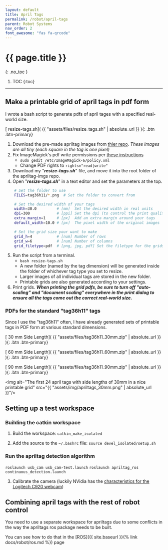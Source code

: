 ```yaml
---
layout: default
title: April Tags
permalink: /robot/april-tags
parent: Robot Systems
nav_order: 2
font_awesome: "fas fa-qrcode"
---
```


# <i class="{{ page.font_awesome }}"></i> {{ page.title }}
{: .no_toc }


1. TOC
{:toc}

---

## Make a printable grid of april tags in pdf form
I wrote a bash script to generate pdfs of april tages with a specified real-world size.

[<i class="fas fa-file-alt"></i> resize-tags.sh]( {{ "assets/files/resize_tags.sh" | absolute_url }} ){: .btn .btn-primary}


1. Download the pre-made apriltag images from [thier repo](https://github.com/AprilRobotics/apriltag-imgs). _These images are all tiny (each square in the tag is one pixel)_
2. Fix ImageMagick's pdf write permissions per [these instructions](https://cromwell-intl.com/open-source/pdf-not-authorized.html)
	- `sudo gedit /etc/ImageMagick-6/policy.xml`
	- Change PDF rights to `rights="read|write"`
3. Download my "**_resize-tags.sh_**" file, and move it into the root folder of the apriltag-imgs repo.
4. Open "**_resize-tags.sh_**" in a text editor and set the parameters at the top.
```bash
	# Set the folder to use
	FILES=tag36h11/*.png  # Set the folder to convert from

	# Set the desired width of your tags
	width=30.0         # [mm]  Set the desired width in real units
	dpi=300            # [ppi] Set the dpi (to control the print quality)
	extra_margin=1     # [px]  Add an extra margin around your tags
	default_width=10.0 # [px]  The pixel width of the original images

	# Set the grid size your want to make
	grid_h=4           # [num] Number of rows
	grid_w=6           # [num] Number of columns
	grid_filetype=pdf  # [png, jpg, pdf] Set the filetype for the grids
```
5. Run the script from a terminal.
	- `bash resize-tags.sh`
	- A new folder (named by the tag dimension) will be generated inside the folder of whichever tag type you set to resize.
	- Larger images of all individual tags are stored in the new folder.
	- Printable grids are also generated according to your settings.
6. Print grids. _**When printing the grid pdfs, be sure to turn off "auto-scaling" and "document scaling" everywhere in the print dialog to ensure all the tags come out the correct real-world size.**_

### PDFs for the standard "tag36h11" tags
Since I use the "tag36h11" often, I have already generated sets of printable tags in PDF form at various standard dimensions.

[<i class="fas fa-file-archive"></i> 30 mm Side Length]( {{ "assets/files/tag36h11_30mm.zip" | absolute_url }} ){: .btn .btn-primary}

[<i class="fas fa-file-archive"></i> 60 mm Side Length]( {{ "assets/files/tag36h11_60mm.zip" | absolute_url }} ){: .btn .btn-primary}

[<i class="fas fa-file-archive"></i> 90 mm Side Length]( {{ "assets/files/tag36h11_90mm.zip" | absolute_url }} ){: .btn .btn-primary}

<img alt="The first 24 april tags with side lengths of 30mm in a nice printable grid"
     src="{{ "assets/img/apriltags_30mm.png" | absolute_url }}"/>


## Setting up a test workspace

### Building the catkin workspace
1. Build the workspace: `catkin_make_isolated`

2. Add the source to the `~/.bashrc` file: `source devel_isolated/setup.sh`

### Run the apriltag detection algorithm
`roslaunch usb_cam usb_cam-test.launch`
`roslaunch apriltag_ros continuous_detection.launch`

3. Calibrate the camera (luckily NVidia has the [characteristics for the Logitech C920 webcam](https://github.com/NVlabs/Deep_Object_Pose/blob/master/doc/camera_tutorial.md))

## Combining april tags with the rest of robot control
You need to use a separate workspace for apriltags due to some conflicts in the way the apriltags ros package needs to be built.

You can see how to do that in the [ROS]({{ site.baseurl }}{% link docs/robot/ros.md %}) page


